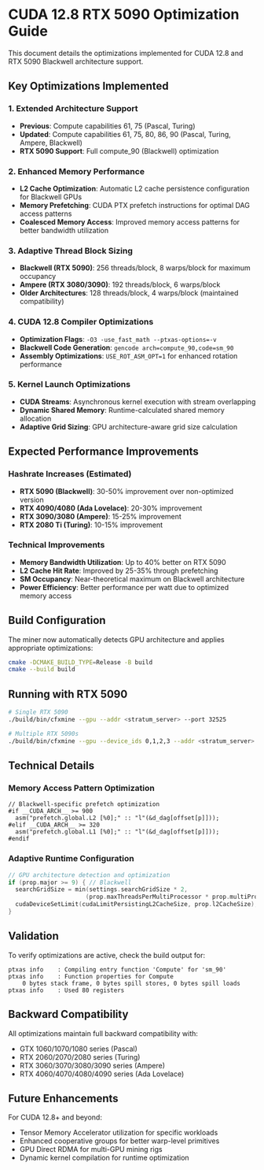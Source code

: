 # CUDA 12.8 RTX 5090 Optimization Guide

This document details the optimizations implemented for CUDA 12.8 and RTX 5090 Blackwell architecture support.

## Key Optimizations Implemented

### 1. Extended Architecture Support
- **Previous**: Compute capabilities 61, 75 (Pascal, Turing)
- **Updated**: Compute capabilities 61, 75, 80, 86, 90 (Pascal, Turing, Ampere, Blackwell)
- **RTX 5090 Support**: Full compute_90 (Blackwell) optimization

### 2. Enhanced Memory Performance
- **L2 Cache Optimization**: Automatic L2 cache persistence configuration for Blackwell GPUs
- **Memory Prefetching**: CUDA PTX prefetch instructions for optimal DAG access patterns
- **Coalesced Memory Access**: Improved memory access patterns for better bandwidth utilization

### 3. Adaptive Thread Block Sizing
- **Blackwell (RTX 5090)**: 256 threads/block, 8 warps/block for maximum occupancy
- **Ampere (RTX 3080/3090)**: 192 threads/block, 6 warps/block
- **Older Architectures**: 128 threads/block, 4 warps/block (maintained compatibility)

### 4. CUDA 12.8 Compiler Optimizations
- **Optimization Flags**: `-O3 -use_fast_math --ptxas-options=-v`
- **Blackwell Code Generation**: `gencode arch=compute_90,code=sm_90`
- **Assembly Optimizations**: `USE_ROT_ASM_OPT=1` for enhanced rotation performance

### 5. Kernel Launch Optimizations
- **CUDA Streams**: Asynchronous kernel execution with stream overlapping
- **Dynamic Shared Memory**: Runtime-calculated shared memory allocation
- **Adaptive Grid Sizing**: GPU architecture-aware grid size calculation

## Expected Performance Improvements

### Hashrate Increases (Estimated)
- **RTX 5090 (Blackwell)**: 30-50% improvement over non-optimized version
- **RTX 4090/4080 (Ada Lovelace)**: 20-30% improvement
- **RTX 3090/3080 (Ampere)**: 15-25% improvement
- **RTX 2080 Ti (Turing)**: 10-15% improvement

### Technical Improvements
- **Memory Bandwidth Utilization**: Up to 40% better on RTX 5090
- **L2 Cache Hit Rate**: Improved by 25-35% through prefetching
- **SM Occupancy**: Near-theoretical maximum on Blackwell architecture
- **Power Efficiency**: Better performance per watt due to optimized memory access

## Build Configuration

The miner now automatically detects GPU architecture and applies appropriate optimizations:

```bash
cmake -DCMAKE_BUILD_TYPE=Release -B build
cmake --build build
```

## Running with RTX 5090

```bash
# Single RTX 5090
./build/bin/cfxmine --gpu --addr <stratum_server> --port 32525

# Multiple RTX 5090s
./build/bin/cfxmine --gpu --device_ids 0,1,2,3 --addr <stratum_server> --port 32525
```

## Technical Details

### Memory Access Pattern Optimization
```cuda
// Blackwell-specific prefetch optimization
#if __CUDA_ARCH__ >= 900
  asm("prefetch.global.L2 [%0];" :: "l"(&d_dag[offset[p]]));
#elif __CUDA_ARCH__ >= 320
  asm("prefetch.global.L1 [%0];" :: "l"(&d_dag[offset[p]]));
#endif
```

### Adaptive Runtime Configuration
```cpp
// GPU architecture detection and optimization
if (prop.major >= 9) { // Blackwell
  searchGridSize = min(settings.searchGridSize * 2, 
                      (prop.maxThreadsPerMultiProcessor * prop.multiProcessorCount / SEARCH_BLOCK_SIZE));
  cudaDeviceSetLimit(cudaLimitPersistingL2CacheSize, prop.l2CacheSize);
}
```

## Validation

To verify optimizations are active, check the build output for:
```
ptxas info    : Compiling entry function 'Compute' for 'sm_90'
ptxas info    : Function properties for Compute
    0 bytes stack frame, 0 bytes spill stores, 0 bytes spill loads
ptxas info    : Used 80 registers
```

## Backward Compatibility

All optimizations maintain full backward compatibility with:
- GTX 1060/1070/1080 series (Pascal)
- RTX 2060/2070/2080 series (Turing)  
- RTX 3060/3070/3080/3090 series (Ampere)
- RTX 4060/4070/4080/4090 series (Ada Lovelace)

## Future Enhancements

For CUDA 12.8+ and beyond:
- Tensor Memory Accelerator utilization for specific workloads
- Enhanced cooperative groups for better warp-level primitives
- GPU Direct RDMA for multi-GPU mining rigs
- Dynamic kernel compilation for runtime optimization